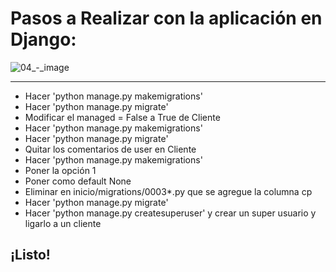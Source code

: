 # Pasos a Realizar con la aplicación en Django:

![04_-_image](https://user-images.githubusercontent.com/13952922/34891589-b47c3248-f79b-11e7-9899-ba3936134bc9.png)

***

- Hacer 'python manage.py makemigrations'
- Hacer 'python manage.py migrate'
- Modificar el managed = False a True de Cliente
- Hacer 'python manage.py makemigrations'
- Hacer 'python manage.py migrate'
- Quitar los comentarios de user en Cliente
- Hacer 'python manage.py makemigrations'
- Poner la opción 1
- Poner como default None
- Eliminar en inicio/migrations/0003\*.py que se agregue la columna cp
- Hacer 'python manage.py migrate'
- Hacer 'python manage.py createsuperuser' y crear un super usuario y ligarlo a un cliente

## ¡Listo!
